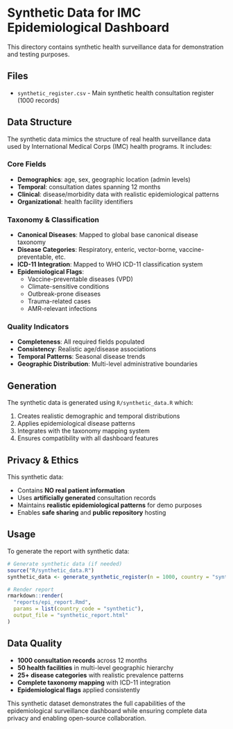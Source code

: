 # Synthetic Data for IMC Epidemiological Dashboard

This directory contains synthetic health surveillance data for demonstration and testing purposes.

## Files

- `synthetic_register.csv` - Main synthetic health consultation register (1000 records)

## Data Structure

The synthetic data mimics the structure of real health surveillance data used by International Medical Corps (IMC) health programs. It includes:

### Core Fields
- **Demographics**: age, sex, geographic location (admin levels)
- **Temporal**: consultation dates spanning 12 months
- **Clinical**: disease/morbidity data with realistic epidemiological patterns
- **Organizational**: health facility identifiers

### Taxonomy & Classification
- **Canonical Diseases**: Mapped to global base canonical disease taxonomy
- **Disease Categories**: Respiratory, enteric, vector-borne, vaccine-preventable, etc.
- **ICD-11 Integration**: Mapped to WHO ICD-11 classification system
- **Epidemiological Flags**:
  - Vaccine-preventable diseases (VPD)
  - Climate-sensitive conditions
  - Outbreak-prone diseases
  - Trauma-related cases
  - AMR-relevant infections

### Quality Indicators
- **Completeness**: All required fields populated
- **Consistency**: Realistic age/disease associations
- **Temporal Patterns**: Seasonal disease trends
- **Geographic Distribution**: Multi-level administrative boundaries

## Generation

The synthetic data is generated using `R/synthetic_data.R` which:
1. Creates realistic demographic and temporal distributions
2. Applies epidemiological disease patterns
3. Integrates with the taxonomy mapping system
4. Ensures compatibility with all dashboard features

## Privacy & Ethics

This synthetic data:
- Contains **NO real patient information**
- Uses **artificially generated** consultation records
- Maintains **realistic epidemiological patterns** for demo purposes
- Enables **safe sharing** and **public repository** hosting

## Usage

To generate the report with synthetic data:

```r
# Generate synthetic data (if needed)
source("R/synthetic_data.R")
synthetic_data <- generate_synthetic_register(n = 1000, country = "synthetic")

# Render report
rmarkdown::render(
  "reports/epi_report.Rmd",
  params = list(country_code = "synthetic"),
  output_file = "synthetic_report.html"
)
```

## Data Quality

- **1000 consultation records** across 12 months
- **50 health facilities** in multi-level geographic hierarchy
- **25+ disease categories** with realistic prevalence patterns
- **Complete taxonomy mapping** with ICD-11 integration
- **Epidemiological flags** applied consistently

This synthetic dataset demonstrates the full capabilities of the epidemiological surveillance dashboard while ensuring complete data privacy and enabling open-source collaboration.